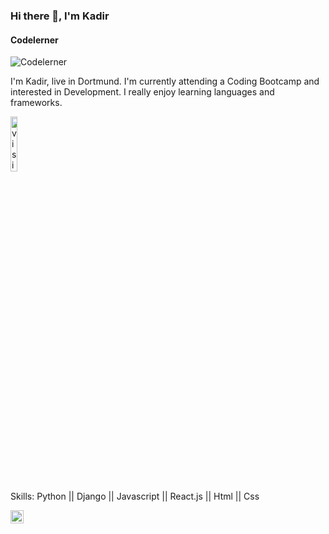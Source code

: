 ### Hi there 👋, I'm Kadir 
#### Codelerner
![Codelerner](https://cdn1.vectorstock.com/i/thumb-large/47/05/young-man-programmer-working-on-computer-with-code-vector-18324705.jpg)

I'm Kadir, live in Dortmund. I'm currently attending a Coding Bootcamp and interested in Development. I really enjoy learning languages and frameworks. 
<p align="left"> <img src="https://komarev.com/ghpvc/?username=yildirimkadir" alt="visitor counter" width="15%"/> </p>

Skills: Python || Django || Javascript || React.js || Html || Css














<a href="https://www.linkedin.com/in/kadir-yildirim-87b458230/"><img align="left" src="https://raw.githubusercontent.com/yushi1007/yushi1007/main/images/linkedin.svg" alt="Yu Shi | LinkedIn" width="21px"/></a>
